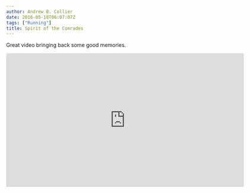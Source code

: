 ```yaml
---
author: Andrew B. Collier
date: 2016-05-18T06:07:07Z
tags: ["Running"]
title: Spirit of the Comrades
---
```


Great video bringing back some good memories.

<!--more-->

<iframe width="640" height="360" src="https://www.youtube.com/embed/fz2FtwTJ_eY" frameborder="0" allowfullscreen></iframe>